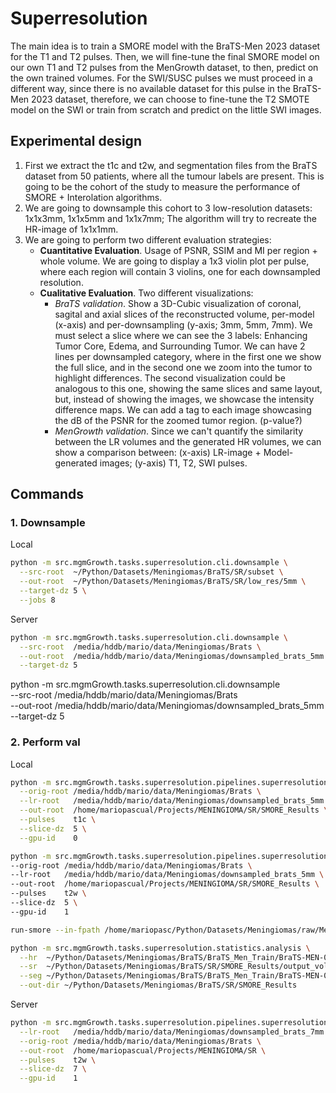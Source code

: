 # Superresolution

The main idea is to train a SMORE model with the BraTS-Men 2023 dataset for the T1 and T2 pulses. Then, we will fine-tune the final SMORE model on our own T1 and T2 pulses from the MenGrowth dataset, to then, predict on the own trained volumes. For the SWI/SUSC pulses we must proceed in a different way, since there is no available dataset for this pulse in the BraTS-Men 2023 dataset, therefore, we can choose to fine-tune the T2 SMOTE model on the SWI or train from scratch and predict on the little SWI images.

## Experimental design

1. First we extract the t1c and t2w, and segmentation files from the BraTS dataset from 50 patients, where all the tumour labels are present. This is going to be the cohort of the study to measure the performance of SMORE + Interolation algorithms.
2. We are going to downsample this cohort to 3 low-resolution datasets: 1x1x3mm, 1x1x5mm and 1x1x7mm; The algorithm will try to recreate the HR-image of 1x1x1mm.
3. We are going to perform two different evaluation strategies:
    - **Cuantitative Evaluation**. Usage of PSNR, SSIM and MI per region + whole volume. We are going to display a 1x3 violin plot per pulse, where each region will contain 3 violins, one for each downsampled resolution.
    - **Cualitative Evaluation**. Two different visualizations:
        - *BraTS validation*. Show a 3D-Cubic visualization of coronal, sagital and axial slices of the reconstructed volume, per-model (x-axis) and per-downsampling (y-axis; 3mm, 5mm, 7mm). We must select a slice where we can see the 3 labels: Enhancing Tumor Core, Edema, and Surrounding Tumor. We can have 2 lines per downsampled category, where in the first one we show the full slice, and in the second one we zoom into the tumor to highlight differences. The second visualization could be analogous to this one, showing the same slices and same layout, but, instead of showing the images, we showcase the intensity difference maps. We can add a tag to each image showcasing the dB of the PSNR for the zoomed tumor region. (p-value?)
        - *MenGrowth validation*. Since we can't quantify the similarity between the LR volumes and the generated HR volumes, we can show a comparison between: (x-axis) LR-image + Model-generated images; (y-axis) T1, T2, SWI pulses.     


## Commands

### 1. Downsample

Local
```bash
python -m src.mgmGrowth.tasks.superresolution.cli.downsample \
  --src-root  ~/Python/Datasets/Meningiomas/BraTS/SR/subset \
  --out-root  ~/Python/Datasets/Meningiomas/BraTS/SR/low_res/5mm \
  --target-dz 5 \
  --jobs 8
```
Server
```bash
python -m src.mgmGrowth.tasks.superresolution.cli.downsample \
  --src-root  /media/hddb/mario/data/Meningiomas/Brats \
  --out-root  /media/hddb/mario/data/Meningiomas/downsampled_brats_5mm \
  --target-dz 5
```

python -m src.mgmGrowth.tasks.superresolution.cli.downsample \
  --src-root  /media/hddb/mario/data/Meningiomas/Brats \
  --out-root  /media/hddb/mario/data/Meningiomas/downsampled_brats_5mm \
  --target-dz 5

### 2. Perform val

Local
```bash
python -m src.mgmGrowth.tasks.superresolution.pipelines.superresolution_brats_experiment \
  --orig-root /media/hddb/mario/data/Meningiomas/Brats \
  --lr-root   /media/hddb/mario/data/Meningiomas/downsampled_brats_5mm \
  --out-root  /home/mariopascual/Projects/MENINGIOMA/SR/SMORE_Results \
  --pulses    t1c \
  --slice-dz  5 \
  --gpu-id    0

python -m src.mgmGrowth.tasks.superresolution.pipelines.superresolution_brats_experiment \
--orig-root /media/hddb/mario/data/Meningiomas/Brats \
--lr-root   /media/hddb/mario/data/Meningiomas/downsampled_brats_5mm \
--out-root  /home/mariopascual/Projects/MENINGIOMA/SR/SMORE_Results \
--pulses    t2w \
--slice-dz  5 \
--gpu-id    1

run-smore --in-fpath /home/mariopasc/Python/Datasets/Meningiomas/raw/Meningioma_Adquisition/RM/SUSC/P1/SUSC_P1.nii.gz --out-dir /home/mariopasc/Python/Datasets/Meningiomas/raw/Meningioma_Adquisition/RM/SUSC/P1

python -m src.mgmGrowth.tasks.superresolution.statistics.analysis \
  --hr  ~/Python/Datasets/Meningiomas/BraTS/BraTS_Men_Train/BraTS-MEN-00012-000/BraTS-MEN-00012-000-t1c.nii.gz \
  --sr  ~/Python/Datasets/Meningiomas/BraTS/SR/SMORE_Results/output_volumes/BraTS-MEN-00012-000-t1c.nii.gz \
  --seg ~/Python/Datasets/Meningiomas/BraTS/BraTS_Men_Train/BraTS-MEN-00012-000/BraTS-MEN-00012-000-seg.nii.gz \
  --out-dir ~/Python/Datasets/Meningiomas/BraTS/SR/SMORE_Results
```

Server
```bash
python -m src.mgmGrowth.tasks.superresolution.pipelines.superresolution_brats_experiment \
  --lr-root   /media/hddb/mario/data/Meningiomas/downsampled_brats_7mm \
  --orig-root /media/hddb/mario/data/Meningiomas/Brats \
  --out-root  /home/mariopascual/Projects/MENINGIOMA/SR \
  --pulses    t2w \
  --slice-dz  7 \
  --gpu-id    1
```
